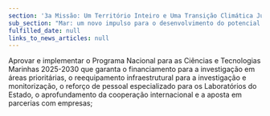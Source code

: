 ```yaml
---
section: '3a Missão: Um Território Inteiro e Uma Transição Climática Justa'
sub_section: "Mar: um novo impulso para o desenvolvimento do potencial oceânico do país"
fulfilled_date: null
links_to_news_articles: null
---
```


Aprovar e implementar o Programa Nacional para as Ciências e Tecnologias Marinhas 2025-2030 que garanta o financiamento para a investigação em áreas prioritárias, o reequipamento infraestrutural para a investigação e monitorização, o reforço de pessoal especializado para os Laboratórios do Estado, o aprofundamento da cooperação internacional e a aposta em parcerias com empresas;